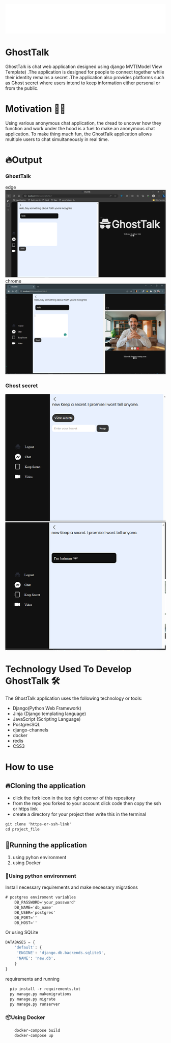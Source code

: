 
<p align='center'>

![logo_two.svg](auths%2Fstatic%2Fsvg%2Flogo_two.svg)

</p>

# GhostTalk
GhostTalk is chat web application designed using django MVT(Model View Template)
.The application is designed for people to connect together while their identity remains a secret
.The application also provides platforms such as Ghost secret where users intend to keep information
either personal or from the public.

# Motivation 💪🏻
 Using various anonymous chat application, the dread to uncover how they function and work under the hood
is a fuel to make an anonymous chat application. To make thing much fun, the GhostTalk application 
allows multiple users to  chat simultaneously in real time.

# 🔥Output
### GhostTalk
edge
![img.png](assets/img.png)
chrome
![img_1.png](assets/img_1.png)

### Ghost secret
![img_2.png](assets/img_2.png)
![img_3.png](assets/img_3.png)


# Technology Used To Develop GhostTalk 🛠
The GhostTalk application uses the following technology or tools:<br/> 

- Django(Python Web Framework)
- Jinja (Django templating language)
- JavaScript (Scripting Language)
- PostgresSQL
- django-channels
- docker
- redis
- CSS3

# How to use 
## 🔥Cloning the application
- click the fork icon in the top right conner of this repository 
- from the repo you forked to your account click code then copy the ssh or https link 
- create a directory for your project then write this in the terminal

 ```commandline
 git clone 'https-or-ssh-link'
 cd project_file
 ```

## 💨Running the application 
1. using pyhon environment 
2. using Docker

### 🐍Using python environment 
Install necessary requirements and make necessary migrations

```dotenv
# postgres enviroment variables 
    DB_PASSWORD='your_password'
    DB_NAME='db_name'
    DB_USER='postgres'
    DB_PORT=''
    DB_HOST=''
```
Or using SQLite<br/>
```python
DATABASES = {
    'default': {
     'ENGINE': 'django.db.backends.sqlite3', 
     'NAME': 'new.db',
    }
}
```
requirements and running 
```commandline
  pip install -r requirements.txt  
  py manage.py makemigrations
  py manage.py migrate
  py manage.py runserver
```

### 📦Using Docker

```commandline
    docker-compose build
    docker-compose up
```
